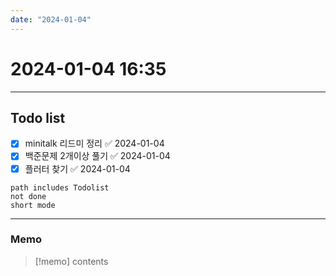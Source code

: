 ```yaml
---
date: "2024-01-04"
---
```

# 2024-01-04 16:35
---
## Todo list
- [x] minitalk 리드미 정리 ✅ 2024-01-04
- [x] 백준문제 2개이상 풀기 ✅ 2024-01-04
- [x] 플러터 찾기 ✅ 2024-01-04

```tasks
path includes Todolist
not done
short mode
```
---
### Memo
> [!memo]
> contents

